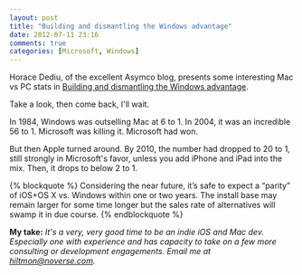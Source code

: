 ```yaml
---
layout: post
title: "Building and dismantling the Windows advantage"
date: 2012-07-11 23:16
comments: true
categories: [Microsoft, Windows]
---
```


Horace Dediu, of the excellent Asymco blog, presents some interesting Mac vs PC stats in [Building and dismantling the Windows advantage](http://www.asymco.com/2012/07/04/the-building-and-dismantling-of-the-windows-advantage/). 

Take a look, then come back, I'll wait.

In 1984, Windows was outselling Mac at 6 to 1. In 2004, it was an incredible 56 to 1. Microsoft was killing it. Microsoft had won.

But then Apple turned around. By 2010, the number had dropped to 20 to 1, still strongly in Microsoft's favor, unless you add iPhone and iPad into the mix. Then, it drops to below 2 to 1.

{% blockquote %}
Considering the near future, it’s safe to expect a “parity” of iOS+OS X vs. Windows within one or two years. The install base may remain larger for some time longer but the sales rate of alternatives will swamp it in due course.
{% endblockquote %}

**My take:** *It's a very, very good time to be an indie iOS and Mac dev. Especially one with experience and has capacity to take on a few more consulting or development engagements. Email me at [hiltmon@noverse.com](mailto:hilton@noverse.com).*
